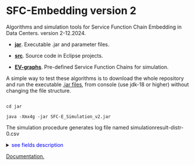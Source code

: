 # SFC-Embedding version 2

Algorithms and simulation tools for Service Function Chain Embedding in Data Centers. version 2-12.2024.

* **[jar](jar)**. Executable .jar and parameter files.

* **[src](src)**. Source code in Eclipse projects.

* **[EV-graphs](EVgraphs)**. Pre-defined Service Function Chains for simulation.

A simple way to test these algorithms is to download the whole repository and run the executable [.jar files](jar), 
from console (use jdk-18 or higher) without changing the file structure.

```

cd jar

java -Xmx4g -jar SFC-E_Simulation_v2.jar

```

The simulation procedure generates log file named simulationresult-distr-0.csv
<details>
<summary><span style="color:blue"> see fields description </span></summary>

1.Request serial number

2.Hosted VNFs

3.Embedded Service Function Chains

4.Used bandwidth

5.Available bandwidth

6.Used cpu

7.Used servers; servers that host some VNF

8.Remaining cpu

9.Intra-rack traffic

10.Inter-rack traffic

11.Intra-server virtual traffic

12.Is last embedded rejected?

13.Acceptance ratio

14.Request revenue

15.Embedding cost

16.Cost/Revenue ratio

17.Used physical links; links with traffic

18.Size of VNF-graph

19.Remaining intra-rack bandwidth

20.Remaining outer-rack bandwidth

21.Request ID
</details>

[Documentation.](https://rodispantelis.github.io/SFC-Embedding/algorithms_v2/index.html)

